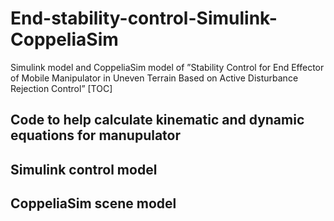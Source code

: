 # End-stability-control-Simulink-CoppeliaSim
Simulink model and CoppeliaSim model of ”Stability Control for End Effector of Mobile Manipulator in Uneven Terrain Based on Active Disturbance Rejection Control”
[TOC]
## Code to help calculate kinematic and dynamic equations for manupulator

## Simulink control model

## CoppeliaSim scene model
